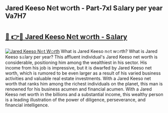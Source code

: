## Jared Keeso N𝚎t w𝚘rth - Part-7xl S𝚊lary per year Va7H7

# <h2><a href="http://gc4mh8v.nevu.top/?p=Jared+Keeso">🔗 👉🔴 Jared Keeso N𝚎t w𝚘rth - S𝚊lary</a></h2>

[![Jared Keeso N𝚎t W𝚘rth](https://i.imgur.com/Oavwk0R.jpeg)](http://gc4mh8v.nevu.top/?p=Jared+Keeso)
What is Jared Keeso n𝚎t w𝚘rth? What is Jared Keeso s𝚊lary per year?
This affluent individual's Jared Keeso net worth is considerable, positioning him among the wealthiest in his sector. His income from his job is impressive, but it is dwarfed by Jared Keeso net worth, which is rumored to be even larger as a result of his varied business activities and valuable real estate investments. With a Jared Keeso net worth that ranks him among the richest individuals on the planet, this man is renowned for his business acumen and financial acumen. With a Jared Keeso net worth in the billions and a substantial income, this wealthy person is a leading illustration of the power of diligence, perseverance, and financial intelligence.
